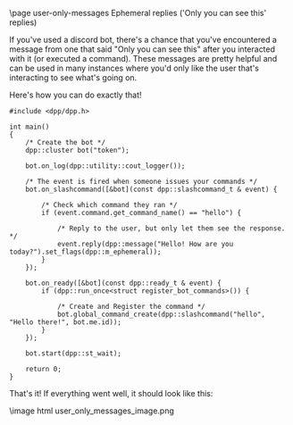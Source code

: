 \page user-only-messages Ephemeral replies ('Only you can see this' replies)

If you've used a discord bot, there's a chance that you've encountered a message from one that said "Only you can see this" after you interacted with it (or executed a command). These messages are pretty helpful and can be used in many instances where you'd only like the user that's interacting to see what's going on.

Here's how you can do exactly that!

~~~~~~~~~~{.cpp}
#include <dpp/dpp.h>

int main()
{
    /* Create the bot */
	dpp::cluster bot("token");

	bot.on_log(dpp::utility::cout_logger());

    /* The event is fired when someone issues your commands */
	bot.on_slashcommand([&bot](const dpp::slashcommand_t & event) {

		/* Check which command they ran */
		if (event.command.get_command_name() == "hello") {

			/* Reply to the user, but only let them see the response. */
			event.reply(dpp::message("Hello! How are you today?").set_flags(dpp::m_ephemeral));
		}
	});

	bot.on_ready([&bot](const dpp::ready_t & event) {
	    if (dpp::run_once<struct register_bot_commands>()) {

		    /* Create and Register the command */
		    bot.global_command_create(dpp::slashcommand("hello", "Hello there!", bot.me.id));
		}
	});

	bot.start(dpp::st_wait);

	return 0;
}
~~~~~~~~~~

That's it! If everything went well, it should look like this:

\image html user_only_messages_image.png